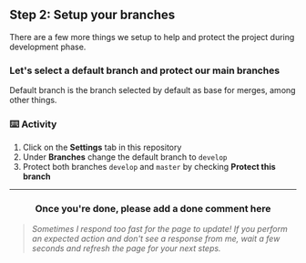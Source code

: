 ## Step 2: Setup your branches

There are a few more things we setup to help and protect the project during development phase.

### Let's select a default branch and protect our main branches

Default branch is the branch selected by default as base for merges, among other things.

### :keyboard: Activity

1. Click on the **Settings** tab in this repository
2. Under **Branches** change the default branch to `develop`
3. Protect both branches `develop` and `master` by checking **Protect this branch**


<hr>
<h3 align="center">Once you're done, please add a done comment here</h3>

> _Sometimes I respond too fast for the page to update! If you perform an expected action and don't see a response from me, wait a few seconds and refresh the page for your next steps._
